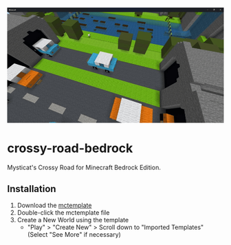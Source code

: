 ![Crossy Road](/crossy-road-bedrock.png)

# crossy-road-bedrock
Mysticat's Crossy Road for Minecraft Bedrock Edition.

## Installation
1. Download the [mctemplate](https://github.com/kirbycope/crossy-road-bedrock/raw/main/crossy-road-bedrock.mctemplate)
1. Double-click the mctemplate file
1. Create a New World using the template
    - "Play" > "Create New"  > Scroll down to "Imported Templates" (Select "See More" if necessary)
